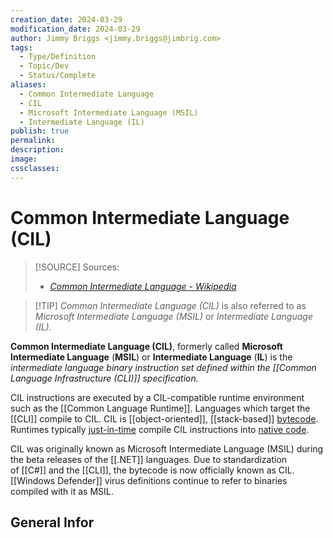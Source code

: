```yaml
---
creation_date: 2024-03-29
modification_date: 2024-03-29
author: Jimmy Briggs <jimmy.briggs@jimbrig.com>
tags:
  - Type/Definition
  - Topic/Dev
  - Status/Complete
aliases:
  - Common Intermediate Language
  - CIL
  - Microsoft Intermediate Language (MSIL)
  - Intermediate Language (IL)
publish: true
permalink:
description:
image:
cssclasses:
---
```


# Common Intermediate Language (CIL)

> [!SOURCE] Sources:
> - *[Common Intermediate Language - Wikipedia](https://en.wikipedia.org/wiki/Common_Intermediate_Language)*

> [!TIP] *Common Intermediate Language (CIL)* is also referred to as *Microsoft Intermediate Language (MSIL)* or *Intermediate Language (IL)*.

**Common Intermediate Language (CIL)**, formerly called **Microsoft Intermediate Language** (**MSIL**) or **Intermediate Language** (**IL**) is the *intermediate language binary instruction set defined within the [[Common Language Infrastructure (CLI)]] specification.*

CIL instructions are executed by a CIL-compatible runtime environment such as the [[Common Language Runtime]]. Languages which target the [[CLI]] compile to CIL. CIL is [[object-oriented]], [[stack-based]] [bytecode](https://en.wikipedia.org/wiki/Bytecode "Bytecode"). Runtimes typically [just-in-time](https://en.wikipedia.org/wiki/Just-in-time_compilation "Just-in-time compilation") compile CIL instructions into [native code](https://en.wikipedia.org/wiki/Native_code "Native code").

CIL was originally known as Microsoft Intermediate Language (MSIL) during the beta releases of the [[.NET]] languages. Due to standardization of [[C#]] and the [[CLI]], the bytecode is now officially known as CIL. [[Windows Defender]] virus definitions continue to refer to binaries compiled with it as MSIL.

## General Infor